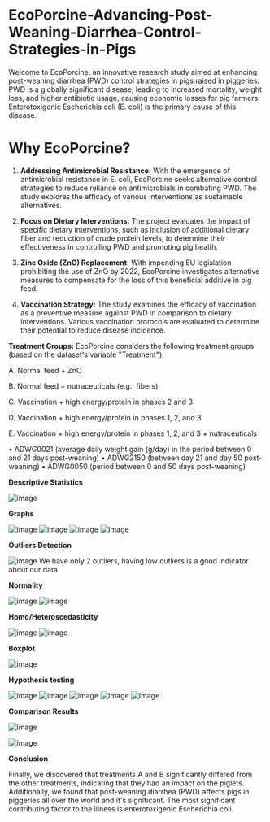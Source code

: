 # EcoPorcine-Advancing-Post-Weaning-Diarrhea-Control-Strategies-in-Pigs
Welcome to EcoPorcine, an innovative research study aimed at enhancing post-weaning diarrhea (PWD) control strategies in pigs raised in piggeries. PWD is a globally significant disease, leading to increased mortality, weight loss, and higher antibiotic usage, causing economic losses for pig farmers. Enterotoxigenic Escherichia coli (E. coli) is the primary cause of this disease.


# Why EcoPorcine?

1. **Addressing Antimicrobial Resistance:** With the emergence of antimicrobial resistance in E. coli, EcoPorcine seeks alternative control strategies to reduce reliance on antimicrobials in combating PWD. The study explores the efficacy of various interventions as sustainable alternatives.

2. **Focus on Dietary Interventions:** The project evaluates the impact of specific dietary interventions, such as inclusion of additional dietary fiber and reduction of crude protein levels, to determine their effectiveness in controlling PWD and promoting pig health.

3. **Zinc Oxide (ZnO) Replacement:** With impending EU legislation prohibiting the use of ZnO by 2022, EcoPorcine investigates alternative measures to compensate for the loss of this beneficial additive in pig feed.

4. **Vaccination Strategy:** The study examines the efficacy of vaccination as a preventive measure against PWD in comparison to dietary interventions. Various vaccination protocols are evaluated to determine their potential to reduce disease incidence.

**Treatment Groups:**
EcoPorcine considers the following treatment groups (based on the dataset's variable "Treatment"):


A. Normal feed + ZnO

B. Normal feed + nutraceuticals (e.g., fibers)

C. Vaccination + high energy/protein in phases 2 and 3

D. Vaccination + high energy/protein in phases 1, 2, and 3

E. Vaccination + high energy/protein in phases 1, 2, and 3 + nutraceuticals


• ADWG0021 (average daily weight gain (g/day) in the period between 0 and 21 days post-weaning)
• ADWG2150 (between day 21 and day 50 post-weaning)
• ADWG0050 (period between 0 and 50 days post-weaning)

**Descriptive Statistics**

![image](https://github.com/SHrouk-Hesh/EcoPorcine-Advancing-Post-Weaning-Diarrhea-Control-Strategies-in-Pigs/assets/121517766/6e0b3e4f-6fa6-4171-8f80-adb612b4f21e)


**Graphs**

![image](https://github.com/SHrouk-Hesh/EcoPorcine-Advancing-Post-Weaning-Diarrhea-Control-Strategies-in-Pigs/assets/121517766/9538d51e-7838-47a4-b542-da0b18ba846e)
![image](https://github.com/SHrouk-Hesh/EcoPorcine-Advancing-Post-Weaning-Diarrhea-Control-Strategies-in-Pigs/assets/121517766/5e49293d-71c5-40a8-b3c5-cc352ac2ec05)
![image](https://github.com/SHrouk-Hesh/EcoPorcine-Advancing-Post-Weaning-Diarrhea-Control-Strategies-in-Pigs/assets/121517766/99aeb11f-787e-49d2-8993-19268c8aef4d)
![image](https://github.com/SHrouk-Hesh/EcoPorcine-Advancing-Post-Weaning-Diarrhea-Control-Strategies-in-Pigs/assets/121517766/0f02a9b3-0d9e-4270-999e-1a429522a546)


**Outliers Detection**

![image](https://github.com/SHrouk-Hesh/EcoPorcine-Advancing-Post-Weaning-Diarrhea-Control-Strategies-in-Pigs/assets/121517766/49315410-b93b-49fc-84cb-c174a9733528)
We have only 2 outliers, having low outliers is a good indicator about our data


**Normality**

![image](https://github.com/SHrouk-Hesh/EcoPorcine-Advancing-Post-Weaning-Diarrhea-Control-Strategies-in-Pigs/assets/121517766/22c8f03f-640b-4ede-bc96-21cdac1293a7)
![image](https://github.com/SHrouk-Hesh/EcoPorcine-Advancing-Post-Weaning-Diarrhea-Control-Strategies-in-Pigs/assets/121517766/3f810610-e7ac-4326-861e-9c00c4472a77)


**Homo/Heteroscedasticity**

![image](https://github.com/SHrouk-Hesh/EcoPorcine-Advancing-Post-Weaning-Diarrhea-Control-Strategies-in-Pigs/assets/121517766/92b3aeb1-1be5-4e90-bfa9-c474b582bf1e)
![image](https://github.com/SHrouk-Hesh/EcoPorcine-Advancing-Post-Weaning-Diarrhea-Control-Strategies-in-Pigs/assets/121517766/dbca787a-df1b-4d2e-b828-7a829463133a)


**Boxplot**

![image](https://github.com/SHrouk-Hesh/EcoPorcine-Advancing-Post-Weaning-Diarrhea-Control-Strategies-in-Pigs/assets/121517766/e8bf75c4-8842-4e40-ada3-ad2c5a6fb802)


**Hypothesis testing**

![image](https://github.com/SHrouk-Hesh/EcoPorcine-Advancing-Post-Weaning-Diarrhea-Control-Strategies-in-Pigs/assets/121517766/8b64911b-ae4a-4b65-8f97-66fe2740f4f2)
![image](https://github.com/SHrouk-Hesh/EcoPorcine-Advancing-Post-Weaning-Diarrhea-Control-Strategies-in-Pigs/assets/121517766/cc21415a-b455-4e96-b62a-2791d9f9d03e)
![image](https://github.com/SHrouk-Hesh/EcoPorcine-Advancing-Post-Weaning-Diarrhea-Control-Strategies-in-Pigs/assets/121517766/1e5c22ad-93b4-450e-a9cc-ca906d5f990f)
![image](https://github.com/SHrouk-Hesh/EcoPorcine-Advancing-Post-Weaning-Diarrhea-Control-Strategies-in-Pigs/assets/121517766/e64257db-41df-4686-9eef-e396bbde33be)
![image](https://github.com/SHrouk-Hesh/EcoPorcine-Advancing-Post-Weaning-Diarrhea-Control-Strategies-in-Pigs/assets/121517766/fa88cfc2-24c3-4502-accd-ea3e19c5f59a)


**Comparison Results**

![image](https://github.com/SHrouk-Hesh/EcoPorcine-Advancing-Post-Weaning-Diarrhea-Control-Strategies-in-Pigs/assets/121517766/fff21ff0-4862-40b7-ab6a-753664719f59)


![image](https://github.com/SHrouk-Hesh/Exploring-Genomic-Variants-and-Mutations-in-PRJNA188274-Dataset-Insights-into-Breast-Cancer/assets/121517766/f9760905-9a1e-4198-ba4b-e74ac186f119)



**Conclusion**

Finally, we discovered that treatments A and B significantly differed from the other treatments, indicating that they had an impact on the piglets. Additionally, we found that post-weaning diarrhea (PWD) affects pigs in piggeries all over the world and it's significant.  The most significant contributing factor to the illness is enterotoxigenic Escherichia coli.

